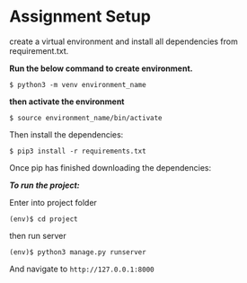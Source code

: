 # Assignment Setup

create a virtual environment and  install all dependencies from requirement.txt.

**Run the below command to create environment.**

`$ python3 -m venv environment_name`


**then activate the environment** 

`$ source environment_name/bin/activate`

Then install the dependencies:

`$ pip3 install -r requirements.txt`

Once pip has finished downloading the dependencies:

**_To run the project:_**

Enter into project folder

`(env)$ cd project`

then run server 

`(env)$ python3 manage.py runserver`

And navigate to `http://127.0.0.1:8000`

